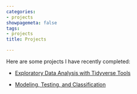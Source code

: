 ```yaml
---
categories:
- projects
showpagemeta: false
tags:
- projects
title: Projects

---
```

Here are some projects I have recently completed:

- [Exploratory Data Analysis with Tidyverse Tools](/project1/)

- [Modeling, Testing, and Classification](/project2/)